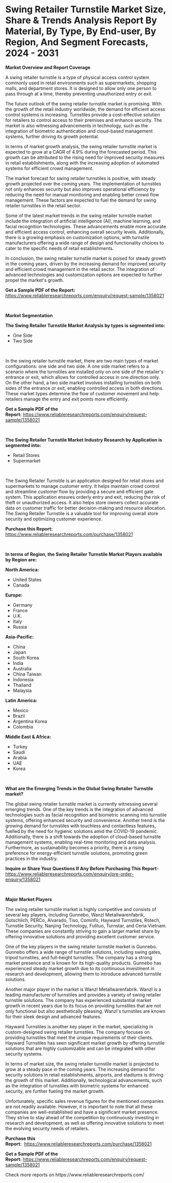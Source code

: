 <p><h1>Swing Retailer Turnstile Market Size, Share & Trends Analysis Report By Material, By Type, By End-user, By Region, And Segment Forecasts, 2024 - 2031</h1></p><p><strong>Market Overview and Report Coverage</strong></p>
<p><p>A swing retailer turnstile is a type of physical access control system commonly used in retail environments such as supermarkets, shopping malls, and department stores. It is designed to allow only one person to pass through at a time, thereby preventing unauthorized entry or exit.</p><p>The future outlook of the swing retailer turnstile market is promising. With the growth of the retail industry worldwide, the demand for efficient access control systems is increasing. Turnstiles provide a cost-effective solution for retailers to control access to their premises and enhance security. The market is also witnessing advancements in technology, such as the integration of biometric authentication and cloud-based management systems, further driving its growth potential.</p><p>In terms of market growth analysis, the swing retailer turnstile market is expected to grow at a CAGR of 4.9% during the forecasted period. This growth can be attributed to the rising need for improved security measures in retail establishments, along with the increasing adoption of automated systems for efficient crowd management.</p><p>The market forecast for swing retailer turnstiles is positive, with steady growth projected over the coming years. The implementation of turnstiles not only enhances security but also improves operational efficiency by reducing the need for manual monitoring and enabling better crowd flow management. These factors are expected to fuel the demand for swing retailer turnstiles in the retail sector.</p><p>Some of the latest market trends in the swing retailer turnstile market include the integration of artificial intelligence (AI), machine learning, and facial recognition technologies. These advancements enable more accurate and efficient access control, enhancing overall security levels. Additionally, there is a growing emphasis on customization options, with turnstile manufacturers offering a wide range of design and functionality choices to cater to the specific needs of retail establishments.</p><p>In conclusion, the swing retailer turnstile market is poised for steady growth in the coming years, driven by the increasing demand for improved security and efficient crowd management in the retail sector. The integration of advanced technologies and customization options are expected to further propel the market's growth.</p></p>
<p><strong>Get a Sample PDF of the Report:</strong> <a href="https://www.reliableresearchreports.com/enquiry/request-sample/1358021">https://www.reliableresearchreports.com/enquiry/request-sample/1358021</a></p>
<p>&nbsp;</p>
<p><strong>Market Segmentation</strong></p>
<p><strong>The Swing Retailer Turnstile Market Analysis by types is segmented into:</strong></p>
<p><ul><li>One Side</li><li>Two Side</li></ul></p>
<p>&nbsp;</p>
<p><p>In the swing retailer turnstile market, there are two main types of market configurations: one side and two side. A one side market refers to a scenario where the turnstiles are installed only on one side of the retailer's entrance or exit, which allows for controlled access in one direction only. On the other hand, a two side market involves installing turnstiles on both sides of the entrance or exit, enabling controlled access in both directions. These market types determine the flow of customer movement and help retailers manage the entry and exit points more efficiently.</p></p>
<p><strong>Get a Sample PDF of the Report:</strong>&nbsp;<a href="https://www.reliableresearchreports.com/enquiry/request-sample/1358021">https://www.reliableresearchreports.com/enquiry/request-sample/1358021</a></p>
<p>&nbsp;</p>
<p><strong>The Swing Retailer Turnstile Market Industry Research by Application is segmented into:</strong></p>
<p><ul><li>Retail Stores</li><li>Supermarket</li></ul></p>
<p>&nbsp;</p>
<p><p>The Swing Retailer Turnstile is an application designed for retail stores and supermarkets to manage customer entry. It helps maintain crowd control and streamline customer flow by providing a secure and efficient gate system. This application ensures orderly entry and exit, reducing the risk of theft or unauthorized access. It also helps store owners collect accurate data on customer traffic for better decision-making and resource allocation. The Swing Retailer Turnstile is a valuable tool for improving overall store security and optimizing customer experience.</p></p>
<p><strong>Purchase this Report:</strong>&nbsp; <a href="https://www.reliableresearchreports.com/purchase/1358021">https://www.reliableresearchreports.com/purchase/1358021</a></p>
<p>&nbsp;</p>
<p><strong>In terms of Region, the Swing Retailer Turnstile Market Players available by Region are:</strong></p>
<p>
    <p> <strong> North America: </strong>
        <ul>
            <li>United States</li>
            <li>Canada</li>
        </ul>
        </p> 
    <p> <strong> Europe: </strong>
        <ul>
            <li>Germany</li>
            <li>France</li>
            <li>U.K.</li>
            <li>Italy</li>
            <li>Russia</li>
        </ul>
        </p> 
    <p> <strong> Asia-Pacific: </strong>
        <ul>
            <li>China</li>
            <li>Japan</li>
            <li>South Korea</li>
            <li>India</li>
            <li>Australia</li>
            <li>China Taiwan</li>
            <li>Indonesia</li>
            <li>Thailand</li>
            <li>Malaysia</li>
        </ul>
        </p> 
    <p> <strong> Latin America: </strong>
        <ul>
            <li>Mexico</li>
            <li>Brazil</li>
            <li>Argentina Korea</li>
            <li>Colombia</li>
        </ul>
        </p> 
    <p> <strong> Middle East & Africa: </strong>
        <ul>
            <li>Turkey</li>
            <li>Saudi</li>
            <li>Arabia</li>
            <li>UAE</li>
            <li>Korea</li>
        </ul>
    </p>
    </p>
<p>&nbsp;</p>
<p><strong>What are the Emerging Trends in the Global Swing Retailer Turnstile market?</strong></p>
<p><p>The global swing retailer turnstile market is currently witnessing several emerging trends. One of the key trends is the integration of advanced technologies such as facial recognition and biometric scanning into turnstile systems, offering enhanced security and convenience. Another trend is the growing demand for turnstiles with touchless and contactless features, fuelled by the need for hygienic solutions amid the COVID-19 pandemic. Additionally, there is a shift towards the adoption of cloud-based turnstile management systems, enabling real-time monitoring and data analysis. Furthermore, as sustainability becomes a priority, there is a rising preference for energy-efficient turnstile solutions, promoting green practices in the industry.</p></p>
<p><strong>Inquire or Share Your Questions If Any Before Purchasing This Report</strong>- <a href="https://www.reliableresearchreports.com/enquiry/pre-order-enquiry/1358021">https://www.reliableresearchreports.com/enquiry/pre-order-enquiry/1358021</a></p>
<p>&nbsp;</p>
<p><strong>Major Market Players</strong></p>
<p><p>The swing retailer turnstile market is highly competitive and consists of several key players, including Gunnebo, Wanzl Metallwarenfabrik, Gotschlich, PERCo, Alvarado, Tiso, Cominfo, Hayward Turnstiles, Rotech, Turnstile Security, Nanjing Technology, Fulituo, Turnstar, and Ceria Vietnam. These companies are constantly striving to gain a larger market share by offering innovative solutions and providing excellent customer service.</p><p>One of the key players in the swing retailer turnstile market is Gunnebo. Gunnebo offers a wide range of turnstile solutions, including swing gates, tripod turnstiles, and full-height turnstiles. The company has a strong market presence and is known for its high-quality products. Gunnebo has experienced steady market growth due to its continuous investment in research and development, allowing them to introduce advanced turnstile solutions.</p><p>Another major player in the market is Wanzl Metallwarenfabrik. Wanzl is a leading manufacturer of turnstiles and provides a variety of swing retailer turnstile solutions. The company has experienced substantial market growth in recent years due to its focus on providing turnstiles that are not only functional but also aesthetically pleasing. Wanzl's turnstiles are known for their sleek design and advanced features.</p><p>Hayward Turnstiles is another key player in the market, specializing in custom-designed swing retailer turnstiles. The company focuses on providing turnstiles that meet the unique requirements of their clients. Hayward Turnstiles has seen significant market growth by offering turnstile solutions that are highly customizable and can be integrated with other security systems.</p><p>In terms of market size, the swing retailer turnstile market is projected to grow at a steady pace in the coming years. The increasing demand for security solutions in retail establishments, airports, and stadiums is driving the growth of this market. Additionally, technological advancements, such as the integration of turnstiles with biometric systems for enhanced security, are further fueling the market growth.</p><p>Unfortunately, specific sales revenue figures for the mentioned companies are not readily available. However, it is important to note that all these companies are well-established and have a significant market presence. They strive to stay ahead of the competition by continuously investing in research and development, as well as offering innovative solutions to meet the evolving security needs of retailers.</p></p>
<p><strong>Purchase this Report:</strong>&nbsp;&nbsp;<a href="https://www.reliableresearchreports.com/purchase/1358021">https://www.reliableresearchreports.com/purchase/1358021</a></p>
<p></p>
<p><strong>Get a Sample PDF of the Report:</strong>&nbsp;<a href="https://www.reliableresearchreports.com/enquiry/request-sample/1358021">https://www.reliableresearchreports.com/enquiry/request-sample/1358021</a></p>
<p>Check more reports on https://www.reliableresearchreports.com/</p>